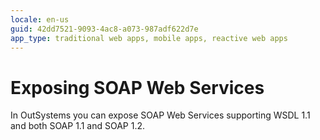 ```yaml
---
locale: en-us
guid: 42dd7521-9093-4ac8-a073-987adf622d7e
app_type: traditional web apps, mobile apps, reactive web apps
---
```


# Exposing SOAP Web Services

In OutSystems you can expose SOAP Web Services supporting WSDL 1.1 and both SOAP 1.1 and SOAP 1.2.
